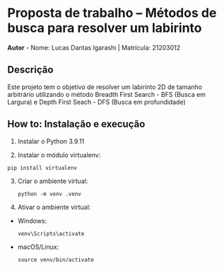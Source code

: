 # Proposta de trabalho – Métodos de busca para resolver um labirinto

**Autor** - Nome: Lucas Dantas Igarashi | Matrícula: 21203012

## Descrição

Este projeto tem o objetivo de resolver um labirinto 2D de tamanho arbitrário utilizando o método Breadth First Search - BFS (Busca em Largura) e Depth First Seach - DFS (Busca em profundidade)

## How to: Instalação e execução
1. Instalar o Python 3.9.11

2. Instalar o módulo virtualenv:

  `pip install virtualenv`

3. Criar o ambiente virtual:
   
   `python -m venv .venv`

4. Ativar o ambiente virtual:

  - Windows:

    `venv\Scripts\activate`

  - macOS/Linux:
  
    `source venv/bin/activate`